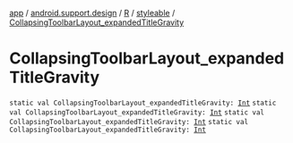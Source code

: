 [app](../../../index.md) / [android.support.design](../../index.md) / [R](../index.md) / [styleable](index.md) / [CollapsingToolbarLayout_expandedTitleGravity](.)

# CollapsingToolbarLayout_expandedTitleGravity

`static val CollapsingToolbarLayout_expandedTitleGravity: `[`Int`](https://kotlinlang.org/api/latest/jvm/stdlib/kotlin/-int/index.html)
`static val CollapsingToolbarLayout_expandedTitleGravity: `[`Int`](https://kotlinlang.org/api/latest/jvm/stdlib/kotlin/-int/index.html)
`static val CollapsingToolbarLayout_expandedTitleGravity: `[`Int`](https://kotlinlang.org/api/latest/jvm/stdlib/kotlin/-int/index.html)
`static val CollapsingToolbarLayout_expandedTitleGravity: `[`Int`](https://kotlinlang.org/api/latest/jvm/stdlib/kotlin/-int/index.html)